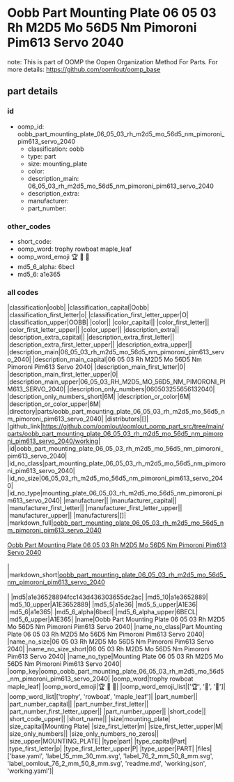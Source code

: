 # Oobb Part Mounting Plate 06 05 03 Rh M2D5 Mo 56D5 Nm Pimoroni Pim613 Servo 2040  

note: This is part of OOMP the Oopen Organization Method For Parts. For more details: https://github.com/oomlout/oomp_base

##  part details





### id
* oomp_id: oobb_part_mounting_plate_06_05_03_rh_m2d5_mo_56d5_nm_pimoroni_pim613_servo_2040
  * classification: oobb
  * type: part
  * size: mounting_plate
  * color: 
  * description_main: 06_05_03_rh_m2d5_mo_56d5_nm_pimoroni_pim613_servo_2040
  * description_extra: 
  * manufacturer: 
  * part_number: 

### other_codes
* short_code: 
* oomp_word: trophy rowboat maple_leaf
* oomp_word_emoji :trophy: :rowboat: :maple_leaf:
* md5_6_alpha: 6becl
* md5_6: a1e365

### all codes 
|classification|oobb|
|classification_capital|Oobb|
|classification_first_letter|o|
|classification_first_letter_upper|O|
|classification_upper|OOBB|
|color||
|color_capital||
|color_first_letter||
|color_first_letter_upper||
|color_upper||
|description_extra||
|description_extra_capital||
|description_extra_first_letter||
|description_extra_first_letter_upper||
|description_extra_upper||
|description_main|06_05_03_rh_m2d5_mo_56d5_nm_pimoroni_pim613_servo_2040|
|description_main_capital|06 05 03 Rh M2D5 Mo 56D5 Nm Pimoroni Pim613 Servo 2040|
|description_main_first_letter|0|
|description_main_first_letter_upper|0|
|description_main_upper|06_05_03_RH_M2D5_MO_56D5_NM_PIMORONI_PIM613_SERVO_2040|
|description_only_numbers|060503255656132040|
|description_only_numbers_short|6M|
|description_or_color|6M|
|description_or_color_upper|6M|
|directory|parts/oobb_part_mounting_plate_06_05_03_rh_m2d5_mo_56d5_nm_pimoroni_pim613_servo_2040|
|distributors|[]|
|github_link|https://github.com/oomlout/oomlout_oomp_part_src/tree/main/parts/oobb_part_mounting_plate_06_05_03_rh_m2d5_mo_56d5_nm_pimoroni_pim613_servo_2040/working|
|id|oobb_part_mounting_plate_06_05_03_rh_m2d5_mo_56d5_nm_pimoroni_pim613_servo_2040|
|id_no_class|part_mounting_plate_06_05_03_rh_m2d5_mo_56d5_nm_pimoroni_pim613_servo_2040|
|id_no_size|06_05_03_rh_m2d5_mo_56d5_nm_pimoroni_pim613_servo_2040|
|id_no_type|mounting_plate_06_05_03_rh_m2d5_mo_56d5_nm_pimoroni_pim613_servo_2040|
|manufacturer||
|manufacturer_capital||
|manufacturer_first_letter||
|manufacturer_first_letter_upper||
|manufacturer_upper||
|manufacturers|[]|
|markdown_full|[oobb_part_mounting_plate_06_05_03_rh_m2d5_mo_56d5_nm_pimoroni_pim613_servo_2040](https://github.com/oomlout/oomlout_oomp_part_src/tree/main/parts/oobb_part_mounting_plate_06_05_03_rh_m2d5_mo_56d5_nm_pimoroni_pim613_servo_2040/working)<br>[](https://github.com/oomlout/oomlout_oomp_part_src/tree/main/parts/oobb_part_mounting_plate_06_05_03_rh_m2d5_mo_56d5_nm_pimoroni_pim613_servo_2040/working)<br>[Oobb Part Mounting Plate 06 05 03 Rh M2D5 Mo 56D5 Nm Pimoroni Pim613 Servo 2040](https://github.com/oomlout/oomlout_oomp_part_src/tree/main/parts/oobb_part_mounting_plate_06_05_03_rh_m2d5_mo_56d5_nm_pimoroni_pim613_servo_2040/working)<br><br>|
|markdown_short|[oobb_part_mounting_plate_06_05_03_rh_m2d5_mo_56d5_nm_pimoroni_pim613_servo_2040](https://github.com/oomlout/oomlout_oomp_part_src/tree/main/parts/oobb_part_mounting_plate_06_05_03_rh_m2d5_mo_56d5_nm_pimoroni_pim613_servo_2040/working)<br><br>|
|md5|a1e36528894fcc143d436303655dc2ac|
|md5_10|a1e3652889|
|md5_10_upper|A1E3652889|
|md5_5|a1e36|
|md5_5_upper|A1E36|
|md5_6|a1e365|
|md5_6_alpha|6becl|
|md5_6_alpha_upper|6BECL|
|md5_6_upper|A1E365|
|name|Oobb Part Mounting Plate 06 05 03 Rh M2D5 Mo 56D5 Nm Pimoroni Pim613 Servo 2040|
|name_no_class|Part Mounting Plate 06 05 03 Rh M2D5 Mo 56D5 Nm Pimoroni Pim613 Servo 2040|
|name_no_size|06 05 03 Rh M2D5 Mo 56D5 Nm Pimoroni Pim613 Servo 2040|
|name_no_size_short|06 05 03 Rh M2D5 Mo 56D5 Nm Pimoroni Pim613 Servo 2040|
|name_no_type|Mounting Plate 06 05 03 Rh M2D5 Mo 56D5 Nm Pimoroni Pim613 Servo 2040|
|oomp_key|oomp_oobb_part_mounting_plate_06_05_03_rh_m2d5_mo_56d5_nm_pimoroni_pim613_servo_2040|
|oomp_word|trophy rowboat maple_leaf|
|oomp_word_emoji|:trophy: :rowboat: :maple_leaf:|
|oomp_word_emoji_list|[':trophy:', ':rowboat:', ':maple_leaf:']|
|oomp_word_list|['trophy', 'rowboat', 'maple_leaf']|
|part_number||
|part_number_capital||
|part_number_first_letter||
|part_number_first_letter_upper||
|part_number_upper||
|short_code||
|short_code_upper||
|short_name||
|size|mounting_plate|
|size_capital|Mounting Plate|
|size_first_letter|m|
|size_first_letter_upper|M|
|size_only_numbers||
|size_only_numbers_no_zeros||
|size_upper|MOUNTING_PLATE|
|type|part|
|type_capital|Part|
|type_first_letter|p|
|type_first_letter_upper|P|
|type_upper|PART|
|files|['base.yaml', 'label_15_mm_30_mm.svg', 'label_76_2_mm_50_8_mm.svg', 'label_oomlout_76_2_mm_50_8_mm.svg', 'readme.md', 'working.json', 'working.yaml']|

